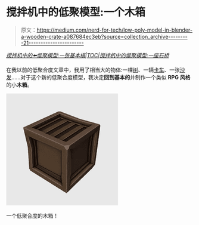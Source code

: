 # 搅拌机中的低聚模型:一个木箱

> 原文：<https://medium.com/nerd-for-tech/low-poly-model-in-blender-a-wooden-crate-a087684ec3eb?source=collection_archive---------21----------------------->

[*搅拌机中的⬅️低聚模型:一张基本榻*](/nerd-for-tech/low-poly-model-in-blender-a-basic-couch-7992b0cb24b)*|*[*TOC*](https://mina-pecheux.medium.com/low-poly-models-1-timelapses-dce93654fff3)*|*[*搅拌机中的低聚模型:一座石桥*](https://mina-pecheux.medium.com/low-poly-model-in-blender-a-stone-bridge-716555e149d5)

在我以前的低聚合度文章中，我用了相当大的物体:一棵[树](/nerd-for-tech/low-poly-modelling-in-blender-aaf132ef3124)、一辆[卡车](/nerd-for-tech/low-poly-model-in-blender-the-pickup-12f5e2dbcecd)、一张[沙发](/nerd-for-tech/low-poly-model-in-blender-a-basic-couch-7992b0cb24b)……对于这个新的低聚合度模型，我决定**回到基本的**并制作一个类似 **RPG 风格**的小**木箱**。

![](img/5f5b03d936bded3a9e067266c7b74e8d.png)

一个低聚合度的木箱！